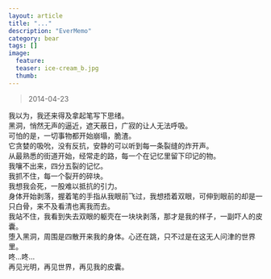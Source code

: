 ```yaml
---
layout: article
title: "..."
description: "EverMemo"
category: bear
tags: []
image:
  feature:
  teaser: ice-cream_b.jpg
  thumb:
---
```


> 2014-04-23

我以为，我还来得及拿起笔写下思绪。  
黑洞，悄然无声的逼近，遮天蔽日，广寂的让人无法呼吸。  
可怕的是，一切事物都开始崩塌，脆渣。  
它贪婪的吸吮，没有反抗，安静的可以听到每一条裂缝的炸开声。  
从最熟悉的街道开始，经常走的路，每一个在记忆里留下印记的物。  
我嚷不出来，四分五裂的记忆。  
我抓不住，每一个裂开的碎块。  
我想我会死，一股难以抵抗的引力。  
身体开始剥落，握着笔的手指从我眼前飞过，我想捂着双眼，可伸到眼前的却是一只白骨，来不及看清也离我而去。  
我站不住，我看到失去双眼的躯壳在一块块剥落，那才是我的样子，一副吓人的皮囊。  
堕入黑洞，周围是四散开来我的身体。心还在跳，只不过是在这无人问津的世界里。  
咚…咚…  
再见光明，再见世界，再见我的皮囊。  
